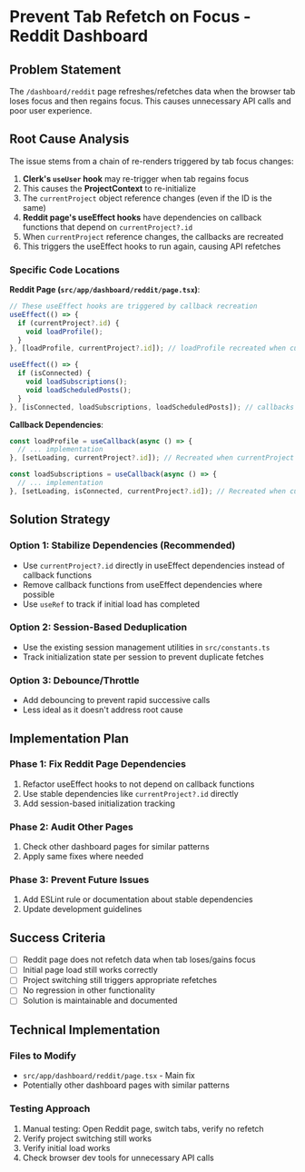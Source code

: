 # Prevent Tab Refetch on Focus - Reddit Dashboard

## Problem Statement

The `/dashboard/reddit` page refreshes/refetches data when the browser tab loses focus and then regains focus. This causes unnecessary API calls and poor user experience.

## Root Cause Analysis

The issue stems from a chain of re-renders triggered by tab focus changes:

1. **Clerk's `useUser` hook** may re-trigger when tab regains focus
2. This causes the **ProjectContext** to re-initialize 
3. The `currentProject` object reference changes (even if the ID is the same)
4. **Reddit page's useEffect hooks** have dependencies on callback functions that depend on `currentProject?.id`
5. When `currentProject` reference changes, the callbacks are recreated
6. This triggers the useEffect hooks to run again, causing API refetches

### Specific Code Locations

**Reddit Page (`src/app/dashboard/reddit/page.tsx`)**:
```typescript
// These useEffect hooks are triggered by callback recreation
useEffect(() => {
  if (currentProject?.id) {
    void loadProfile();
  }
}, [loadProfile, currentProject?.id]); // loadProfile recreated when currentProject changes

useEffect(() => {
  if (isConnected) {
    void loadSubscriptions();
    void loadScheduledPosts();
  }
}, [isConnected, loadSubscriptions, loadScheduledPosts]); // callbacks recreated
```

**Callback Dependencies**:
```typescript
const loadProfile = useCallback(async () => {
  // ... implementation
}, [setLoading, currentProject?.id]); // Recreated when currentProject changes

const loadSubscriptions = useCallback(async () => {
  // ... implementation  
}, [setLoading, isConnected, currentProject?.id]); // Recreated when currentProject changes
```

## Solution Strategy

### Option 1: Stabilize Dependencies (Recommended)
- Use `currentProject?.id` directly in useEffect dependencies instead of callback functions
- Remove callback functions from useEffect dependencies where possible
- Use `useRef` to track if initial load has completed

### Option 2: Session-Based Deduplication
- Use the existing session management utilities in `src/constants.ts`
- Track initialization state per session to prevent duplicate fetches

### Option 3: Debounce/Throttle
- Add debouncing to prevent rapid successive calls
- Less ideal as it doesn't address root cause

## Implementation Plan

### Phase 1: Fix Reddit Page Dependencies
1. Refactor useEffect hooks to not depend on callback functions
2. Use stable dependencies like `currentProject?.id` directly
3. Add session-based initialization tracking

### Phase 2: Audit Other Pages
1. Check other dashboard pages for similar patterns
2. Apply same fixes where needed

### Phase 3: Prevent Future Issues
1. Add ESLint rule or documentation about stable dependencies
2. Update development guidelines

## Success Criteria

- [ ] Reddit page does not refetch data when tab loses/gains focus
- [ ] Initial page load still works correctly
- [ ] Project switching still triggers appropriate refetches
- [ ] No regression in other functionality
- [ ] Solution is maintainable and documented

## Technical Implementation

### Files to Modify
- `src/app/dashboard/reddit/page.tsx` - Main fix
- Potentially other dashboard pages with similar patterns

### Testing Approach
1. Manual testing: Open Reddit page, switch tabs, verify no refetch
2. Verify project switching still works
3. Verify initial load works
4. Check browser dev tools for unnecessary API calls